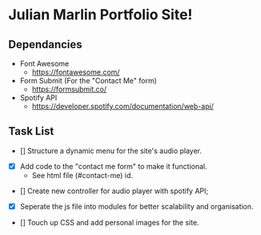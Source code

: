 <!--Headings-->
# Julian Marlin Portfolio Site!

## Dependancies
* Font Awesome
    * https://fontawesome.com/
* Form Submit (For the "Contact Me" form)
    * https://formsubmit.co/
* Spotify API 
    * https://developer.spotify.com/documentation/web-api/

##  Task List
* [] Structure a dynamic menu for the site's audio player.
* [X] Add code to the "contact me form" to make it functional.
    * See html file (#contact-me) id.
* [] Create new controller for audio player with spotify API;
* [X] Seperate the js file into modules for better scalability and organisation.
* [] Touch up CSS and add personal images for the site.

